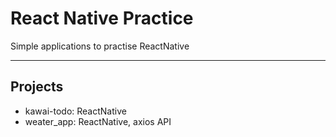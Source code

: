 # React Native Practice

Simple applications to practise ReactNative

---

## Projects

- kawai-todo: ReactNative
- weater_app: ReactNative, axios API

